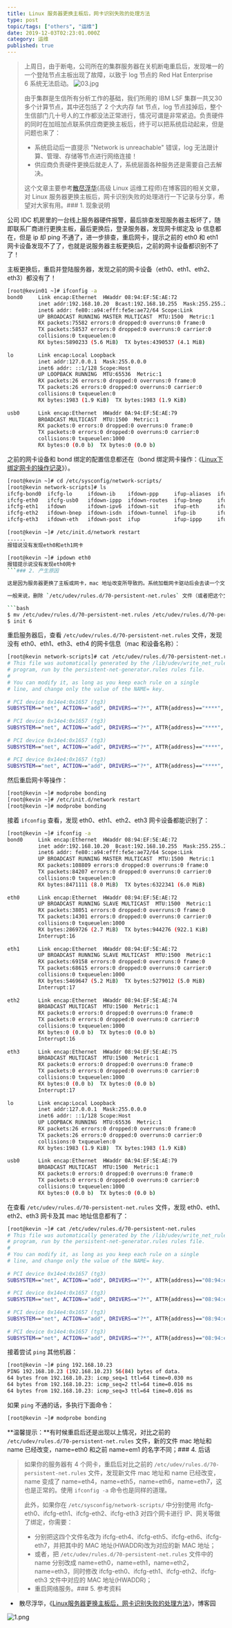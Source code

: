```yaml
---
title: Linux 服务器更换主板后，网卡识别失败的处理方法
type: post
topic/tags: ["others", "运维"]
date: 2019-12-03T02:23:01.000Z
category: 运维
published: true
---
```


> 上周日，由于断电，公司所在的集群服务器在关机断电重启后，发现唯一的一个登陆节点主板出现了故障，以致于 log 节点的 Red Hat Enterprise 6 系统无法启动。
> ![03.jpg](https://note.bioitee.com/yuque/0/2019/jpeg/126032/1573311018430-5f2345be-ceb6-43ae-9fbd-287b8700e3fb.jpeg#align=left&display=inline&height=720&name=03.jpg&originHeight=1440&originWidth=1080&size=133904&status=done&style=none&width=540)
> 
> 由于集群是生信所有分析工作的基础，我们所用的 IBM LSF 集群一共又30多个计算节点，其中还包括了 2 个大内存 fat 节点，log 节点挂掉后，整个生信部门几十号人的工作都没法正常进行，情况可谓是非常紧迫。负责硬件的同时在加班加点联系供应商更换主板后，终于可以把系统启动起来，但是问题也来了：
> 
> - 系统启动后一直提示 "Network is unreachable" 错误，log 无法跟计算、管理、存储等节点进行网络连接！
> - 供应商负责硬件更换后就走人了，系统层面各种服务还是需要自己去解决。
> 
> 这个文章主要参考[散尽浮华](https://home.cnblogs.com/u/kevingrace/)(高级 Linux 运维工程师)在博客园的相关文章，对 Linux 服务器更换主板后，网卡识别失败的处理进行一下记录与分享，希望对大家有用。### 1. 现象说明

公司 IDC 机房里的一台线上服务器硬件报警，最后排查发现服务器主板坏了，随即联系厂商进行更换主板，最后更换后，登录服务器，发现网卡绑定及 ip 信息都在，但是 ip 却 ping 不通了，进一步排查，重启网卡，提示之前的 eth0 和 eth1 网卡设备发现不了了，也就是说服务器主板更换后，之前的网卡设备都识别不了了！

主板更换后，重启并登陆服务器，发现之前的网卡设备（eth0、eth1、eth2、eth3）都没有了！

```bash
[root@kevin01 ~]# ifconfig -a
bond0     Link encap:Ethernet  HWaddr 08:94:EF:5E:AE:72 
          inet addr:192.168.10.20  Bcast:192.168.10.255  Mask:255.255.255.0
          inet6 addr: fe80::a94:efff:fe5e:ae72/64 Scope:Link
          UP BROADCAST RUNNING MASTER MULTICAST  MTU:1500  Metric:1
          RX packets:75582 errors:0 dropped:0 overruns:0 frame:0
          TX packets:58537 errors:0 dropped:0 overruns:0 carrier:0
          collisions:0 txqueuelen:0
          RX bytes:5890233 (5.6 MiB)  TX bytes:4390537 (4.1 MiB)
 
lo        Link encap:Local Loopback 
          inet addr:127.0.0.1  Mask:255.0.0.0
          inet6 addr: ::1/128 Scope:Host
          UP LOOPBACK RUNNING  MTU:65536  Metric:1
          RX packets:26 errors:0 dropped:0 overruns:0 frame:0
          TX packets:26 errors:0 dropped:0 overruns:0 carrier:0
          collisions:0 txqueuelen:0
          RX bytes:1983 (1.9 KiB)  TX bytes:1983 (1.9 KiB)
 
usb0      Link encap:Ethernet  HWaddr 0A:94:EF:5E:AE:79 
          BROADCAST MULTICAST  MTU:1500  Metric:1
          RX packets:0 errors:0 dropped:0 overruns:0 frame:0
          TX packets:0 errors:0 dropped:0 overruns:0 carrier:0
          collisions:0 txqueuelen:1000
          RX bytes:0 (0.0 b)  TX bytes:0 (0.0 b)
```

之前的网卡设备和 bond 绑定的配置信息都还在（bond 绑定网卡操作：《[Linux下绑定网卡的操作记录](https://www.cnblogs.com/kevingrace/p/7966511.html)》）。

```bash
[root@kevin ~]# cd /etc/sysconfig/network-scripts/
[root@kevin network-scripts]# ls
ifcfg-bond0  ifcfg-lo     ifdown-ib    ifdown-ppp     ifup-aliases  ifup-ipv6   ifup-ppp       init.ipv6-global
ifcfg-eth0   ifcfg-usb0   ifdown-ippp  ifdown-routes  ifup-bnep     ifup-isdn   ifup-routes    net.hotplug
ifcfg-eth1   ifdown       ifdown-ipv6  ifdown-sit     ifup-eth      ifup-plip   ifup-sit       network-functions
ifcfg-eth2   ifdown-bnep  ifdown-isdn  ifdown-tunnel  ifup-ib       ifup-plusb  ifup-tunnel    network-functions-ipv6
ifcfg-eth3   ifdown-eth   ifdown-post  ifup           ifup-ippp     ifup-post   ifup-wireless
 
[root@kevin ~]# /etc/init.d/network restart
......
报错说没有发现eth0和eth1网卡
 
[root@kevin ~]# ipdown eth0
报错提示说没有发现eth0网卡
```### 2. 产生原因

这是因为服务器更换了主板或网卡，mac 地址改变所导致的。系统加载网卡驱动后会去读一个文件（即 `/etc/udev/rules.d/70-persistent-net.rules` ），这个文件是一个缓冲文件，包含了网卡的 mac 地址，因为更换了主板，网卡的 mac 地址也变了，但是这个文件的 mac 地址还没变，还是之前坏了的主板的上面的网卡的 MAC 地址，这样系统在加载网卡，读取这个文件的时候读取的是之前网卡的 mac 地址，和现在更换后主板后的网卡 mac 地址不一致导致混乱，所以就识别不了当前网卡。### 3. 解决方法

一般来说，删除 `/etc/udev/rules.d/70-persistent-net.rules` 文件（或者把这个文件重新命名　或者清空该文件内容），重启服务器就可以解决了，重启后会重新生成这个文件，这样就顺利解决这个问题了！这里注意下，由于我的这台服务器绑定了网卡，所以重启网卡后，还需要进行 `modprobe` 命令使得网卡绑定生效，大致步骤如下：

```bash
$ mv /etc/udev/rules.d/70-persistent-net.rules /etc/udev/rules.d/70-persistent-net.rules.bak20180307
$ init 6 
```

重启服务器后，查看 `/etc/udev/rules.d/70-persistent-net.rules` 文件，发现没有 eth0、eth1、eth3、eth4 的网卡信息（mac 和设备名称）：

```bash
[root@kevin network-scripts]# cat /etc/udev/rules.d/70-persistent-net.rules
# This file was automatically generated by the /lib/udev/write_net_rules
# program, run by the persistent-net-generator.rules rules file.
#
# You can modify it, as long as you keep each rule on a single
# line, and change only the value of the NAME= key.
  
# PCI device 0x14e4:0x1657 (tg3)
SUBSYSTEM=="net", ACTION=="add", DRIVERS=="?*", ATTR{address}=="****", ATTR{type}=="1", KERNEL=="eth*"
  
# PCI device 0x14e4:0x1657 (tg3)
SUBSYSTEM=="net", ACTION=="add", DRIVERS=="?*", ATTR{address}=="****", ATTR{type}=="1", KERNEL=="eth*"
  
# PCI device 0x14e4:0x1657 (tg3)
SUBSYSTEM=="net", ACTION=="add", DRIVERS=="?*", ATTR{address}=="****", ATTR{type}=="1", KERNEL=="eth*"
  
# PCI device 0x14e4:0x1657 (tg3)
SUBSYSTEM=="net", ACTION=="add", DRIVERS=="?*", ATTR{address}=="****", ATTR{type}=="1", KERNEL=="eth*"
```

然后重启网卡等操作：

```bash
[root@kevin ~]# modprobe bonding
[root@kevin ~]# /etc/init.d/network restart
[root@kevin ~]# modprobe bonding
```


接着 `ifconfig` 查看，发现 eth0、eth1、eth2、eth3 网卡设备都能识别了：

```bash
[root@kevin ~]# ifconfig -a
bond0     Link encap:Ethernet  HWaddr 08:94:EF:5E:AE:72
          inet addr:192.168.10.20  Bcast:192.168.10.255  Mask:255.255.255.0
          inet6 addr: fe80::a94:efff:fe5e:ae72/64 Scope:Link
          UP BROADCAST RUNNING MASTER MULTICAST  MTU:1500  Metric:1
          RX packets:108809 errors:0 dropped:0 overruns:0 frame:0
          TX packets:84207 errors:0 dropped:0 overruns:0 carrier:0
          collisions:0 txqueuelen:0
          RX bytes:8471111 (8.0 MiB)  TX bytes:6322341 (6.0 MiB)
  
eth0      Link encap:Ethernet  HWaddr 08:94:EF:5E:AE:72
          UP BROADCAST RUNNING SLAVE MULTICAST  MTU:1500  Metric:1
          RX packets:38051 errors:0 dropped:0 overruns:0 frame:0
          TX packets:14301 errors:0 dropped:0 overruns:0 carrier:0
          collisions:0 txqueuelen:1000
          RX bytes:2869726 (2.7 MiB)  TX bytes:944276 (922.1 KiB)
          Interrupt:16
  
eth1      Link encap:Ethernet  HWaddr 08:94:EF:5E:AE:72
          UP BROADCAST RUNNING SLAVE MULTICAST  MTU:1500  Metric:1
          RX packets:69158 errors:0 dropped:0 overruns:0 frame:0
          TX packets:68615 errors:0 dropped:0 overruns:0 carrier:0
          collisions:0 txqueuelen:1000
          RX bytes:5469647 (5.2 MiB)  TX bytes:5279012 (5.0 MiB)
          Interrupt:17
  
eth2      Link encap:Ethernet  HWaddr 08:94:EF:5E:AE:74
          BROADCAST MULTICAST  MTU:1500  Metric:1
          RX packets:0 errors:0 dropped:0 overruns:0 frame:0
          TX packets:0 errors:0 dropped:0 overruns:0 carrier:0
          collisions:0 txqueuelen:1000
          RX bytes:0 (0.0 b)  TX bytes:0 (0.0 b)
          Interrupt:16
  
eth3      Link encap:Ethernet  HWaddr 08:94:EF:5E:AE:75
          BROADCAST MULTICAST  MTU:1500  Metric:1
          RX packets:0 errors:0 dropped:0 overruns:0 frame:0
          TX packets:0 errors:0 dropped:0 overruns:0 carrier:0
          collisions:0 txqueuelen:1000
          RX bytes:0 (0.0 b)  TX bytes:0 (0.0 b)
          Interrupt:17
  
lo        Link encap:Local Loopback
          inet addr:127.0.0.1  Mask:255.0.0.0
          inet6 addr: ::1/128 Scope:Host
          UP LOOPBACK RUNNING  MTU:65536  Metric:1
          RX packets:26 errors:0 dropped:0 overruns:0 frame:0
          TX packets:26 errors:0 dropped:0 overruns:0 carrier:0
          collisions:0 txqueuelen:0
          RX bytes:1983 (1.9 KiB)  TX bytes:1983 (1.9 KiB)
  
usb0      Link encap:Ethernet  HWaddr 0A:94:EF:5E:AE:79
          BROADCAST MULTICAST  MTU:1500  Metric:1
          RX packets:0 errors:0 dropped:0 overruns:0 frame:0
          TX packets:0 errors:0 dropped:0 overruns:0 carrier:0
          collisions:0 txqueuelen:1000
          RX bytes:0 (0.0 b)  TX bytes:0 (0.0 b)
```

在查看 `/etc/udev/rules.d/70-persistent-net.rules` 文件，发现 eth0、eth1、eth2、eth3 网卡及其 mac 地址信息都有了：

```bash
[root@kevin ~]# cat /etc/udev/rules.d/70-persistent-net.rules
# This file was automatically generated by the /lib/udev/write_net_rules
# program, run by the persistent-net-generator.rules rules file.
#
# You can modify it, as long as you keep each rule on a single
# line, and change only the value of the NAME= key.
  
# PCI device 0x14e4:0x1657 (tg3)
SUBSYSTEM=="net", ACTION=="add", DRIVERS=="?*", ATTR{address}=="08:94:ef:5e:ae:75", ATTR{type}=="1", KERNEL=="eth*", NAME="eth3"
  
# PCI device 0x14e4:0x1657 (tg3)
SUBSYSTEM=="net", ACTION=="add", DRIVERS=="?*", ATTR{address}=="08:94:ef:5e:ae:72", ATTR{type}=="1", KERNEL=="eth*", NAME="eth0"
  
# PCI device 0x14e4:0x1657 (tg3)
SUBSYSTEM=="net", ACTION=="add", DRIVERS=="?*", ATTR{address}=="08:94:ef:5e:ae:73", ATTR{type}=="1", KERNEL=="eth*", NAME="eth1"
  
# PCI device 0x14e4:0x1657 (tg3)
SUBSYSTEM=="net", ACTION=="add", DRIVERS=="?*", ATTR{address}=="08:94:ef:5e:ae:74", ATTR{type}=="1", KERNEL=="eth*", NAME="eth2"
```

接着尝试 `ping` 其他机器：

```bash
[root@kevin ~]# ping 192.168.10.23
PING 192.168.10.23 (192.168.10.23) 56(84) bytes of data.
64 bytes from 192.168.10.23: icmp_seq=1 ttl=64 time=0.030 ms
64 bytes from 192.168.10.23: icmp_seq=2 ttl=64 time=0.016 ms
64 bytes from 192.168.10.23: icmp_seq=3 ttl=64 time=0.016 ms
```


如果 `ping` 不通的话，多执行下面命令：

```bash
[root@kevin ~]# modprobe bonding
```

**温馨提示：**有时候重启后还是出现以上情况，对比之前的 `/etc/udev/rules.d/70-persistent-net.rules` 文件，新的文件 mac 地址和 name 已经改变，name=eth0 和之前 name=em1 的名字不同；### 4. 后话

> 如果你的服务器有 4 个网卡，重启后对比之前的 `/etc/udev/rules.d/70-persistent-net.rules` 文件，发现新文件 mac 地址和 name 已经改变，name 变成了 name=eth4，name=eth5，name=eth6，name=eth7，这也是正常的。使用 `ifconfig -a` 命令也是同样的道理。
> 
> 此外，如果你在 `/etc/sysconfig/network-scripts/` 中分别使用 ifcfg-eth0、ifcfg-eth1、ifcfg-eth2、ifcfg-eth3 对四个网卡进行 IP、网关等做了绑定，你需要：
> 
> - 分别把这四个文件名改为 ifcfg-eth4、ifcfg-eth5、ifcfg-eth6、ifcfg-eth7，并把其中的 MAC 地址(HWADDR)改为对应的新 MAC 地址；
> - 或者，把 `/etc/udev/rules.d/70-persistent-net.rules` 文件中的 name 分别改成 name=eth0，name=eth1，name=eth2，name=eth3，同时修改 ifcfg-eth0、ifcfg-eth1、ifcfg-eth2、ifcfg-eth3 文件中对应的 MAC 地址(HWADDR)；
> - 重启网络服务。### 5. 参考资料

-  散尽浮华，《[Linux服务器更换主板后，网卡识别失败的处理方法](https://www.cnblogs.com/kevingrace/p/8524664.html)》，博客园

![1.png](https://note.bioitee.com/yuque/0/2019/png/126032/1573454927204-7855390e-3c29-4124-b7b6-39e126dd654d.png#align=left&display=inline&height=600&name=1.png&originHeight=600&originWidth=600&size=50856&status=done&style=none&width=600)
